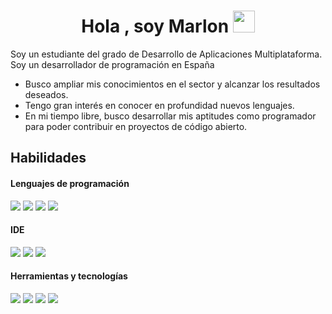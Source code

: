 <h1 align="center"><b>Hola , soy Marlon </b><img src="https://media.giphy.com/media/hvRJCLFzcasrR4ia7z/giphy.gif" width="35"></h1>


Soy un estudiante del grado de Desarrollo de Aplicaciones Multiplataforma. Soy un desarrollador de programación en España
- Busco ampliar mis conocimientos en el sector y alcanzar los resultados deseados.
- Tengo gran interés en conocer en profundidad nuevos lenguajes.
- En mi tiempo libre, busco desarrollar mis aptitudes como programador para poder contribuir en proyectos de código abierto.


## Habilidades

<h4> Lenguajes de programación </h4>
<span> 
  <img src="https://img.shields.io/badge/HTML5-E34F26?style=for-the-badge&logo=html5&logoColor=white">
  <img src="https://img.shields.io/badge/CSS3-1572B6?style=for-the-badge&logo=css3&logoColor=white">
  <img src="https://img.shields.io/badge/Java-ED8B00?style=for-the-badge&logo=java&logoColor=white">
    <img src="https://img.shields.io/badge/python-3670A0?style=for-the-badge&logo=python&logoColor=ffdd54">  
</span>


<h4> IDE </h4>
<span>
<img src="https://img.shields.io/badge/Android_Studio-3DDC84?style=for-the-badge&logo=android-studio&logoColor=white">
<img src="https://img.shields.io/badge/Visual_Studio_Code-0078D4?style=for-the-badge&logo=visual%20studio%20code&logoColor=white">
<img src="https://img.shields.io/badge/Eclipse-FE7A16.svg?style=for-the-badge&logo=Eclipse&logoColor=white">


<h4> Herramientas y tecnologías </h4>
<span>
  <img src="https://img.shields.io/badge/Git-F05032?style=for-the-badge&logo=git&logoColor=white">
  <img src="https://img.shields.io/badge/Xampp-F37623?style=for-the-badge&logo=xampp&logoColor=white">
  <img src="https://img.shields.io/badge/mysql-4479A1.svg?style=for-the-badge&logo=mysql&logoColor=white">
  <img src="https://img.shields.io/badge/firebase-%23039BE5.svg?style=for-the-badge&logo=firebase">

</span>



